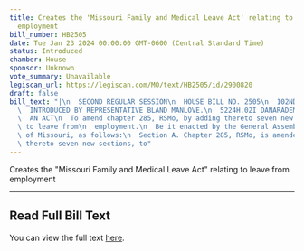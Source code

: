 ```yaml
---
title: Creates the 'Missouri Family and Medical Leave Act' relating to leave from
  employment
bill_number: HB2505
date: Tue Jan 23 2024 00:00:00 GMT-0600 (Central Standard Time)
status: Introduced
chamber: House
sponsor: Unknown
vote_summary: Unavailable
legiscan_url: https://legiscan.com/MO/text/HB2505/id/2900820
draft: false
bill_text: "|\n  SECOND REGULAR SESSION\n  HOUSE BILL NO. 2505\n  102ND GENERAL ASSEMBLY\n\
  \  INTRODUCED BY REPRESENTATIVE BLAND MANLOVE.\n  5224H.02I DANARADEMANMILLER,ChiefClerk\n\
  \  AN ACT\n  To amend chapter 285, RSMo, by adding thereto seven new sections relating\
  \ to leave from\n  employment.\n  Be it enacted by the General Assembly of the state\
  \ of Missouri, as follows:\n  Section A. Chapter 285, RSMo, is amended by adding\
  \ thereto seven new sections, to"
---
```

Creates the "Missouri Family and Medical Leave Act" relating to leave from employment

---

## Read Full Bill Text

You can view the full text [here](https://legiscan.com/MO/text/HB2505/id/2900820).
